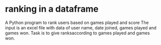 # ranking in a dataframe
A Python program to rank users based on games played and score
The input is an excel file with data of user name, date joined, games played and games won.
Task is to give ranksaccording to games played and games won.
